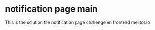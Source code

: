 # notification page main
 This is the solution the  notification page challenge on frontend mentor.io

